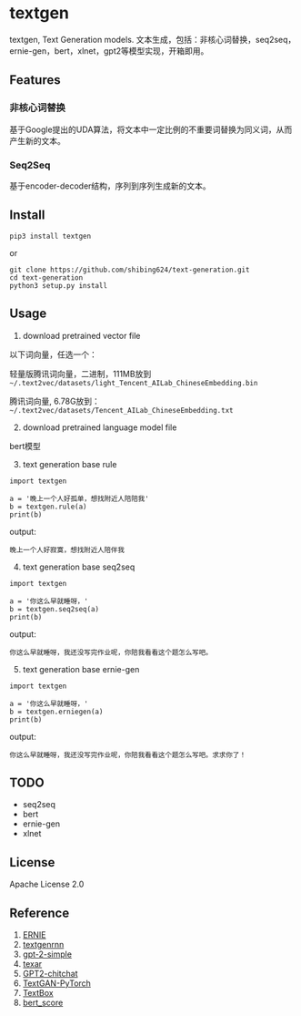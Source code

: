# textgen
textgen, Text Generation models. 文本生成，包括：非核心词替换，seq2seq，ernie-gen，bert，xlnet，gpt2等模型实现，开箱即用。

## Features
### 非核心词替换

基于Google提出的UDA算法，将文本中一定比例的不重要词替换为同义词，从而产生新的文本。


### Seq2Seq

基于encoder-decoder结构，序列到序列生成新的文本。


## Install
```
pip3 install textgen
```

or

```
git clone https://github.com/shibing624/text-generation.git
cd text-generation
python3 setup.py install
```

## Usage

1. download pretrained vector file

以下词向量，任选一个：

轻量版腾讯词向量，二进制，111MB放到 `~/.text2vec/datasets/light_Tencent_AILab_ChineseEmbedding.bin` 

腾讯词向量, 6.78G放到： `~/.text2vec/datasets/Tencent_AILab_ChineseEmbedding.txt`

2. download pretrained language model file

bert模型

3. text generation base rule

```
import textgen

a = '晚上一个人好孤单，想找附近人陪陪我'
b = textgen.rule(a)
print(b)

```

output:

```
晚上一个人好寂寞，想找附近人陪伴我
```

4. text generation base seq2seq

```
import textgen

a = '你这么早就睡呀，'
b = textgen.seq2seq(a)
print(b)
```

output:
```
你这么早就睡呀，我还没写完作业呢，你陪我看看这个题怎么写吧。
```

5. text generation base ernie-gen

```
import textgen

a = '你这么早就睡呀，'
b = textgen.erniegen(a)
print(b)
```

output:
```
你这么早就睡呀，我还没写完作业呢，你陪我看看这个题怎么写吧。求求你了！
```

## TODO

* seq2seq
* bert
* ernie-gen
* xlnet

## License

Apache License 2.0

## Reference

1. [ERNIE](https://github.com/PaddlePaddle/ERNIE)
2. [textgenrnn](https://github.com/minimaxir/textgenrnn)
3. [gpt-2-simple](https://github.com/minimaxir/gpt-2-simple)
4. [texar](https://github.com/asyml/texar)
5. [GPT2-chitchat](https://github.com/yangjianxin1/GPT2-chitchat)
6. [TextGAN-PyTorch](https://github.com/williamSYSU/TextGAN-PyTorch)
7. [TextBox](https://github.com/RUCAIBox/TextBox)
8. [bert_score](https://github.com/Tiiiger/bert_score)
